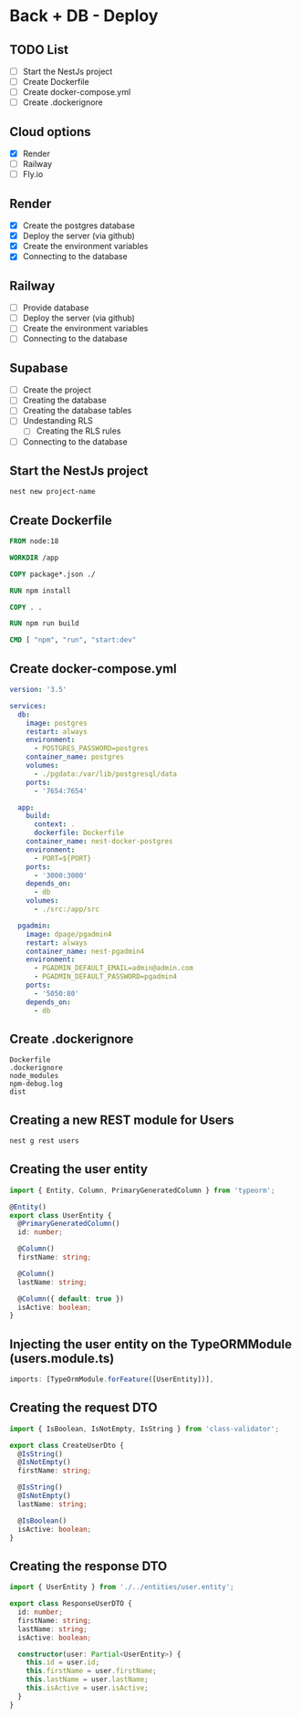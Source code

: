 # Back + DB - Deploy

## TODO List

- [ ] Start the NestJs project
- [ ] Create Dockerfile
- [ ] Create docker-compose.yml
- [ ] Create .dockerignore

## Cloud options

- [x] Render
- [ ] Railway
- [ ] Fly.io

## Render

- [x] Create the postgres database
- [x] Deploy the server (via github)
- [x] Create the environment variables
- [x] Connecting to the database

## Railway

- [ ] Provide database
- [ ] Deploy the server (via github)
- [ ] Create the environment variables
- [ ] Connecting to the database

## Supabase

- [ ] Create the project
- [ ] Creating the database
- [ ] Creating the database tables
- [ ] Undestanding RLS
    - [ ] Creating the RLS rules
- [ ] Connecting to the database

## Start the NestJs project

```bash
nest new project-name
```

## Create Dockerfile

```Dockerfile
FROM node:18

WORKDIR /app

COPY package*.json ./

RUN npm install

COPY . .

RUN npm run build

CMD [ "npm", "run", "start:dev"
```

## Create docker-compose.yml

```docker-compose.yml
version: '3.5'

services:
  db:
    image: postgres
    restart: always
    environment:
      - POSTGRES_PASSWORD=postgres
    container_name: postgres
    volumes:
      - ./pgdata:/var/lib/postgresql/data
    ports:
      - '7654:7654'

  app:
    build:
      context: .
      dockerfile: Dockerfile
    container_name: nest-docker-postgres
    environment:
      - PORT=${PORT}
    ports:
      - '3000:3000'
    depends_on:
      - db
    volumes:
      - ./src:/app/src

  pgadmin:
    image: dpage/pgadmin4
    restart: always
    container_name: nest-pgadmin4
    environment:
      - PGADMIN_DEFAULT_EMAIL=admin@admin.com
      - PGADMIN_DEFAULT_PASSWORD=pgadmin4
    ports:
      - '5050:80'
    depends_on:
      - db
```

## Create .dockerignore

```dockerignore
Dockerfile
.dockerignore
node_modules
npm-debug.log
dist
```

## Creating a new REST module for Users

```bash
nest g rest users
```

## Creating the user entity

```typescript user.entity.ts
import { Entity, Column, PrimaryGeneratedColumn } from 'typeorm';

@Entity()
export class UserEntity {
  @PrimaryGeneratedColumn()
  id: number;

  @Column()
  firstName: string;

  @Column()
  lastName: string;

  @Column({ default: true })
  isActive: boolean;
}
```

## Injecting the user entity on the TypeORMModule (users.module.ts)

```typescript users.module.ts
imports: [TypeOrmModule.forFeature([UserEntity])],
```

## Creating the request DTO

```typescript request-user.dto.ts
import { IsBoolean, IsNotEmpty, IsString } from 'class-validator';

export class CreateUserDto {
  @IsString()
  @IsNotEmpty()
  firstName: string;

  @IsString()
  @IsNotEmpty()
  lastName: string;

  @IsBoolean()
  isActive: boolean;
}
```

## Creating the response DTO

```typescript response-user.dto.ts
import { UserEntity } from './../entities/user.entity';

export class ResponseUserDTO {
  id: number;
  firstName: string;
  lastName: string;
  isActive: boolean;

  constructor(user: Partial<UserEntity>) {
    this.id = user.id;
    this.firstName = user.firstName;
    this.lastName = user.lastName;
    this.isActive = user.isActive;
  }
}
```
